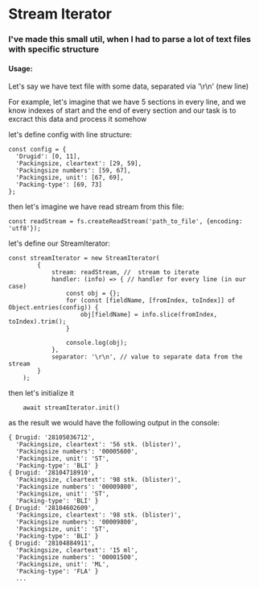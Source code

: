# Stream Iterator

<h3>I've made this small util, when I had to parse a lot of text files with specific structure</h3>

<h4>Usage:</h4>

<p> Let's say we have text file with some data, separated via '\r\n' (new line) </p>
<p> For example, let's imagine that we have 5 sections in every line, and we know indexes of start and the end of every section and our task is to excract this data and process it somehow</p>

let's define config with line structure:

```
const config = {
  'Drugid': [0, 11],
  'Packingsize, cleartext': [29, 59],
  'Packingsize numbers': [59, 67],
  'Packingsize, unit': [67, 69],
  'Packing-type': [69, 73]
};
```

then let's imagine we have read stream from this file:

```
const readStream = fs.createReadStream('path_to_file', {encoding: 'utf8'});
```

let's define our StreamIterator:

```
const streamIterator = new StreamIterator(
        {
            stream: readStream, //  stream to iterate
            handler: (info) => { // handler for every line (in our case)
                const obj = {};
                for (const [fieldName, [fromIndex, toIndex]] of Object.entries(config)) {
                    obj[fieldName] = info.slice(fromIndex, toIndex).trim();
                }

                console.log(obj);
            },
            separator: '\r\n', // value to separate data from the stream
        }
    );
```

then let's initialize it

```
    await streamIterator.init()
```

as the result we would have the following output in the console:

```
{ Drugid: '28105036712',
  'Packingsize, cleartext': '56 stk. (blister)',
  'Packingsize numbers': '00005600',
  'Packingsize, unit': 'ST',
  'Packing-type': 'BLI' }
{ Drugid: '28104718910',
  'Packingsize, cleartext': '98 stk. (blister)',
  'Packingsize numbers': '00009800',
  'Packingsize, unit': 'ST',
  'Packing-type': 'BLI' }
{ Drugid: '28104602609',
  'Packingsize, cleartext': '98 stk. (blister)',
  'Packingsize numbers': '00009800',
  'Packingsize, unit': 'ST',
  'Packing-type': 'BLI' }
{ Drugid: '28104884911',
  'Packingsize, cleartext': '15 ml',
  'Packingsize numbers': '00001500',
  'Packingsize, unit': 'ML',
  'Packing-type': 'FLA' }
  ...
```
